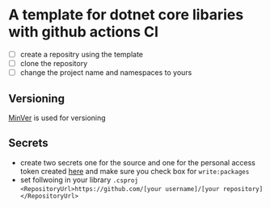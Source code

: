 # A template for dotnet core libaries with github actions CI
- [ ] create a repositry using the template
- [ ] clone the repository
- [ ] change the project name and namespaces to yours

## Versioning 
[MinVer](https://github.com/adamralph/minver) is used for versioning 

## Secrets
- create two secrets one for the source and one for the personal access token created [here](https://github.com/settings/tokens/new) and make sure you check box for `write:packages`
- set follwoing in your library `.csproj`
`<RepositoryUrl>https://github.com/[your username]/[your repository]</RepositoryUrl>`

